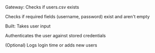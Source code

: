 Gateway:
Checks if users.csv exists

Checks if required fields (username, password) exist and aren't empty

Built:
Takes user input

Authenticates the user against stored credentials

(Optional) Logs login time or adds new users
